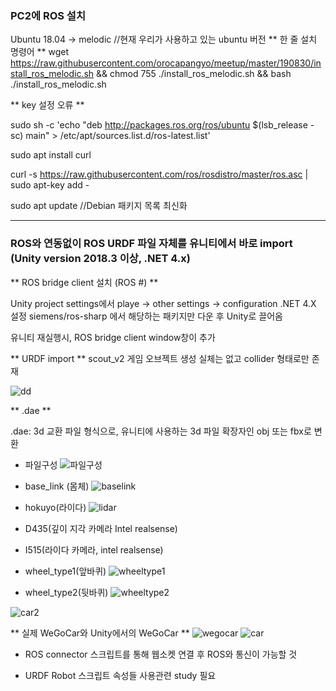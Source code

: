 ### PC2에 ROS 설치
Ubuntu 18.04 -> melodic //현재 우리가 사용하고 있는 ubuntu 버전
** 한 줄 설치 명령어 **
wget https://raw.githubusercontent.com/orocapangyo/meetup/master/190830/install_ros_melodic.sh && chmod 755 ./install_ros_melodic.sh && bash ./install_ros_melodic.sh

** key 설정 오류 **

sudo sh -c 'echo "deb http://packages.ros.org/ros/ubuntu $(lsb_release -sc) main" > /etc/apt/sources.list.d/ros-latest.list'

sudo apt install curl 

curl -s https://raw.githubusercontent.com/ros/rosdistro/master/ros.asc | sudo apt-key add -

sudo apt update //Debian 패키지 목록 최신화

---

### ROS와 연동없이 ROS URDF 파일 자체를 유니티에서 바로 import (Unity version 2018.3 이상, .NET 4.x)

** ROS bridge client 설치 (ROS #) **

Unity project settings에서 playe -> other settings -> configuration .NET 4.X 설정
siemens/ros-sharp 에서 해당하는 패키지만 다운 후 Unity로 끌어옴

유니티 재실행시, ROS bridge client window창이 추가

** URDF import **
scout_v2 게임 오브젝트 생성
실체는 없고 collider 형태로만 존재

![dd](https://user-images.githubusercontent.com/82865552/162558181-5f7214e0-0630-4fab-ada6-5346149258b4.PNG)


** .dae **

.dae: 3d 교환 파일 형식으로, 유니티에 사용하는 3d 파일 확장자인 obj 또는 fbx로 변환

- 파일구성
![파일구성](https://user-images.githubusercontent.com/82865552/162558279-1527f50f-137b-440a-9f88-50f4463fb61a.PNG)

- base_link (몸체)
![baselink](https://user-images.githubusercontent.com/82865552/162558289-49dde25e-aa71-459b-9933-6e3d7811f540.PNG)

- hokuyo(라이다)
![lidar](https://user-images.githubusercontent.com/82865552/162558293-7ed1154b-7059-44c5-8847-35e171d27f46.PNG)

- D435(깊이 지각 카메라 Intel realsense)

- I515(라이다 카메라, intel realsense)

- wheel_type1(앞바퀴)
![wheeltype1](https://user-images.githubusercontent.com/82865552/162558296-37511901-239e-4f22-836c-1eb5055182fa.PNG)

- wheel_type2(뒷바퀴)
![wheeltype2](https://user-images.githubusercontent.com/82865552/162558298-b0e2a623-c996-43e5-af79-daeccf69e282.PNG)

![car2](https://user-images.githubusercontent.com/82865552/162558312-e3915182-59d8-4cae-94bd-5b9a7b031bde.PNG)


** 실제 WeGoCar와 Unity에서의 WeGoCar **
![wegocar](https://user-images.githubusercontent.com/82865552/162558320-8b75820c-a2a0-4b9b-8b70-44f394b6bbfd.jpg)
![car](https://user-images.githubusercontent.com/82865552/162558323-4a136abb-be67-42b3-8ddb-503b5c2aa180.PNG)


- ROS connector 스크립트를 통해 웹소켓 연결 후 ROS와 통신이 가능할 것

- URDF Robot 스크립트 속성들 사용관련 study 필요
